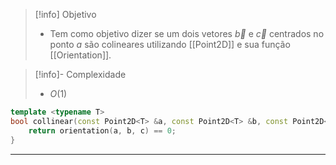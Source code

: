 > [!info] Objetivo
> - Tem como objetivo dizer se um dois vetores $\vec{b}$ e $\vec{c}$ centrados no ponto $a$ são colineares utilizando [[Point2D]] e sua função [[Orientation]].

> [!info]- Complexidade
> - $O(1)$

```cpp
template <typename T>
bool collinear(const Point2D<T> &a, const Point2D<T> &b, const Point2D<T> &c) {
    return orientation(a, b, c) == 0;
}
```

---